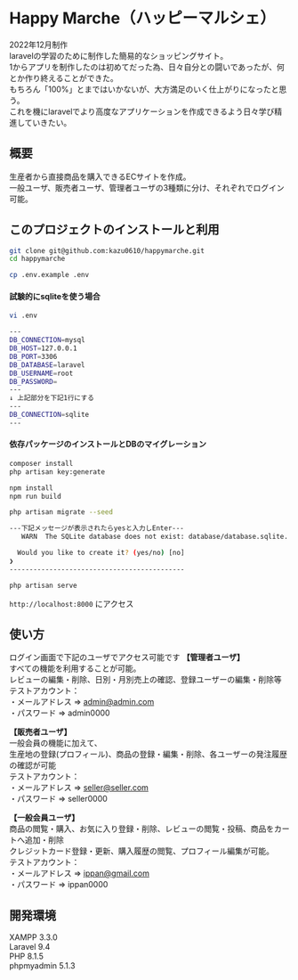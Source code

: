 # Happy Marche（ハッピーマルシェ）
2022年12月制作<br>
laravelの学習のために制作した簡易的なショッピングサイト。<br>
1からアプリを制作したのは初めてだった為、日々自分との闘いであったが、何とか作り終えることができた。<br>
もちろん「100%」とまではいかないが、大方満足のいく仕上がりになったと思う。<br>
これを機にlaravelでより高度なアプリケーションを作成できるよう日々学び精進していきたい。

## 概要
生産者から直接商品を購入できるECサイトを作成。<br>
一般ユーザ、販売者ユーザ、管理者ユーザの3種類に分け、それぞれでログイン可能。

## このプロジェクトのインストールと利用
```bash
git clone git@github.com:kazu0610/happymarche.git
cd happymarche

cp .env.example .env
```
#### 試験的にsqliteを使う場合
```bash
vi .env

---
DB_CONNECTION=mysql
DB_HOST=127.0.0.1
DB_PORT=3306
DB_DATABASE=laravel
DB_USERNAME=root
DB_PASSWORD=
---
↓ 上記部分を下記1行にする
---
DB_CONNECTION=sqlite
---
```

#### 依存パッケージのインストールとDBのマイグレーション
```bash
composer install
php artisan key:generate

npm install
npm run build

php artisan migrate --seed

---下記メッセージが表示されたらyesと入力しEnter---
   WARN  The SQLite database does not exist: database/database.sqlite.  

  Would you like to create it? (yes/no) [no]
❯ 
--------------------------------------------

php artisan serve
```

`http://localhost:8000` にアクセス

## 使い方
ログイン画面で下記のユーザでアクセス可能です
**【管理者ユーザ】**<br>
すべての機能を利用することが可能。<br>
レビューの編集・削除、日別・月別売上の確認、登録ユーザーの編集・削除等<br>
テストアカウント：<br>
・メールアドレス ⇒ admin@admin.com<br>
・パスワード ⇒ admin0000

**【販売者ユーザ】**<br>
一般会員の機能に加えて、<br>
生産地の登録(プロフィール)、商品の登録・編集・削除、各ユーザーの発注履歴の確認が可能<br>
テストアカウント：<br>
・メールアドレス ⇒ seller@seller.com<br>
・パスワード ⇒ seller0000

**【一般会員ユーザ】**<br>
商品の閲覧・購入、お気に入り登録・削除、レビューの閲覧・投稿、商品をカートへ追加・削除<br>
クレジットカード登録・更新、購入履歴の閲覧、プロフィール編集が可能。<br>
テストアカウント：<br>
・メールアドレス ⇒ ippan@gmail.com<br>
・パスワード ⇒ ippan0000


## 開発環境
XAMPP 3.3.0<br>
Laravel 9.4<br>
PHP 8.1.5<br>
phpmyadmin 5.1.3
